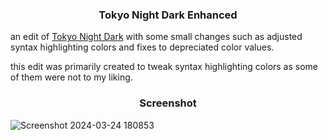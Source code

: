 <h3 align="center">Tokyo Night Dark Enhanced</h3>

an edit of [Tokyo Night Dark](https://marketplace.visualstudio.com/items?itemName=drewxs.tokyo-night-dark) with some small changes such as adjusted syntax highlighting colors and fixes to depreciated color values.

this edit was primarily created to tweak syntax highlighting colors as some of them were not to my liking.

<h3 align="center">Screenshot</h3>

![Screenshot 2024-03-24 180853](https://github.com/Venage5603/Tokyo-Night-Dark-Enhanced/assets/116987090/de68668a-df24-4250-9a39-eb073e9b4149)
